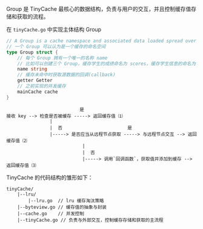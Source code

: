 Group 是 TinyCache 最核心的数据结构，负责与用户的交互，并且控制缓存值存储和获取的流程。

在 `tinyCache.go` 中实现主体结构 Group

```go
// A Group is a cache namespace and associated data loaded spread over
// 一个 Group 可以认为是一个缓存的命名空间
type Group struct {
	// 每个 Group 拥有一个唯一的名称 name
	// 比如可以创建三个 Group，缓存学生的成绩命名为 scores，缓存学生信息的命名为 info，缓存学生课程的命名为 courses
	name string
	// 缓存未命中时获取源数据的回调(callback)
	getter Getter
	// 之前实现的并发缓存
	mainCache cache
}
```



```
                           是
接收 key --> 检查是否被缓存 -----> 返回缓存值 ⑴
                |       
                |  否                        是
                |-----> 是否应当从远程节点获取 -----> 与远程节点交互 --> 返回缓存值 ⑵
                            |  
                            |  否
                            |-----> 调用`回调函数`，获取值并添加到缓存 --> 返回缓存值 ⑶
```





TinyCache 的代码结构的雏形如下：

```
tinyCache/
    |--lru/
        |--lru.go  // lru 缓存淘汰策略
    |--byteview.go // 缓存值的抽象与封装
    |--cache.go    // 并发控制
    |--tinyCache.go // 负责与外部交互，控制缓存存储和获取的主流程
```